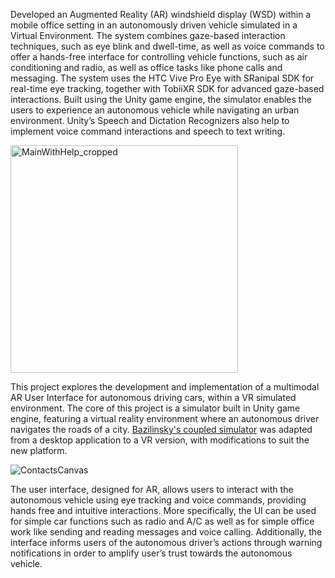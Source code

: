 Developed an Augmented Reality (AR) windshield display (WSD) within a mobile office setting in an autonomously driven vehicle simulated in a Virtual Environment. The system combines gaze-based interaction techniques, such as eye blink and dwell-time, as well as voice commands to offer a hands-free interface for controlling vehicle functions, such as air conditioning and radio, as well as office tasks like phone calls and messaging. The system uses the HTC Vive Pro Eye with SRanipal SDK for real-time eye tracking, together with TobiiXR SDK for advanced gaze-based interactions. Built using the Unity game engine, the simulator enables the users to experience an autonomous vehicle while navigating an urban environment. Unity’s Speech and Dictation Recognizers also help to implement voice command interactions and speech to text writing.

<img width="364" alt="MainWithHelp_cropped" src="https://github.com/user-attachments/assets/1680a8a1-ee01-4867-a935-de959d05ac34">


This project explores the development and implementation of a multimodal AR User Interface for autonomous driving cars, within a VR simulated environment.  The core of this project is a simulator built in Unity game engine, featuring a virtual reality environment where an autonomous driver navigates the roads of a city. [Bazilinsky's coupled simulator](https://github.com/bazilinskyy/coupled-sim) was adapted from a desktop application to a VR version, with modifications to suit the new platform.

![ContactsCanvas](https://github.com/user-attachments/assets/c329a63f-3007-4b9d-9dd1-204b69040d4c)

The user interface, designed for AR, allows users to interact with the autonomous vehicle using eye tracking and voice commands, providing hands free and intuitive interactions.  More specifically, the UI can be used for simple car functions such as radio and A/C as well as for simple office work like sending and reading messages and voice calling. Additionally, the interface informs users of the autonomous driver’s actions through warning notifications in order to amplify user’s trust towards the autonomous vehicle.
